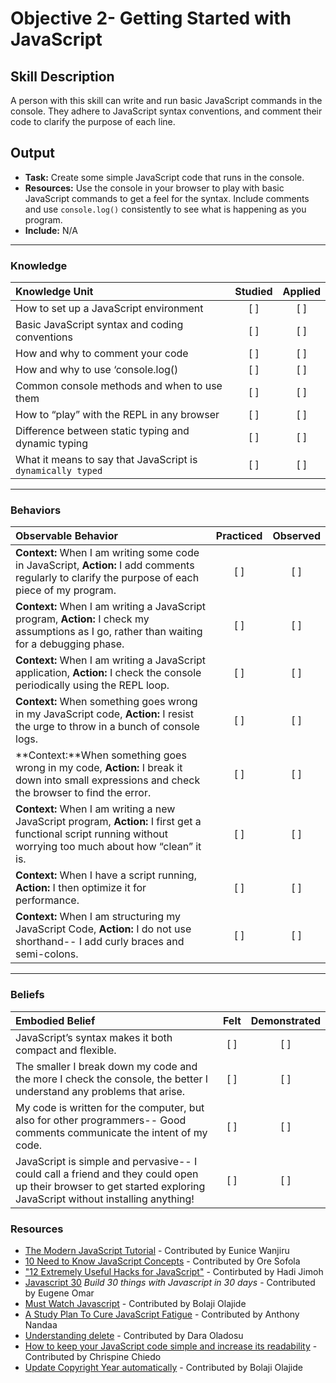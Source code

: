 # Objective 2- Getting Started with JavaScript

## Skill Description
A person with this skill can write and run basic JavaScript commands in the console.  They adhere to JavaScript syntax conventions, and comment their code to clarify the purpose of each line. 

## Output
- **Task:** Create some simple JavaScript code that runs in the console. 
- **Resources:** Use the console in your browser to play with basic JavaScript commands to get a feel for the syntax. Include comments and use `console.log()` consistently to see what is happening as you program. 
- **Include:** N/A

-------

### Knowledge

| Knowledge Unit   |      Studied      | Applied |
|:-------------|:------------------:|:--------:|
| How to set up a JavaScript environment  | [ ] | [ ] |
| Basic JavaScript syntax and coding conventions | [ ] | [ ] |
| How and why to comment your code | [ ] | [ ] | 
| How and why to use ‘console.log() | [ ] | [ ] |  
| Common console methods and when to use them | [ ] | [ ] | 
| How to “play” with the REPL in any browser | [ ] | [ ] |
| Difference between static typing and dynamic typing  | [ ] | [ ] |  
| What it means to say that JavaScript is `dynamically typed` | [ ] | [ ] | 

-------

### Behaviors

| Observable Behavior   |      Practiced      | Observed |
|:-------------|:------------------:|:--------:|
| **Context:** When I am writing some code in JavaScript, **Action:** I add comments regularly to clarify the purpose of each piece of my program.  |   [ ]   |   [ ] |
| **Context:** When I am writing a JavaScript program, **Action:** I check my assumptions as I go, rather than waiting for a debugging phase. |   [ ]   |   [ ] |
| **Context:** When I am writing a JavaScript application, **Action:** I check the console periodically using the REPL loop. |   [ ]   |   [ ] |
| **Context:** When something goes wrong in my JavaScript code, **Action:** I resist the urge to throw in a bunch of console logs. |   [ ]   |   [ ] |
| **Context:**When something goes wrong in my code, **Action:** I break it down into small expressions and check the browser to find the error. |   [ ]   |   [ ] |
| **Context:** When I am writing a new JavaScript program, **Action:** I first get a functional script running without worrying too much about how “clean” it is.  |   [ ]   |   [ ] |
| **Context:** When I have a script running, **Action:** I then optimize it for performance. |   [ ]   |   [ ] |
| **Context:** When I am structuring my JavaScript Code, **Action:** I do not use shorthand-- I add curly braces and semi-colons. |   [ ]   |   [ ] |


-------

### Beliefs

| Embodied Belief   |      Felt      | Demonstrated |
|:-------------|:------------------:|:--------:|
| JavaScript’s syntax makes it both compact and flexible. |   [ ]   |   [ ] |
| The smaller I break down my code and the more I check the console, the better I understand any problems that arise. |   [ ]   |   [ ] |
| My code is written for the computer, but also for other programmers-- Good comments communicate the intent of my code.  |   [ ]   |   [ ] |
| JavaScript is simple and pervasive-- I could call a friend and they could open up their browser to get started exploring JavaScript without installing anything!  |   [ ]   |   [ ] |

### Resources

- [The Modern JavaScript Tutorial](https://javascript.info/) - Contributed by Eunice Wanjiru
- [10 Need to Know JavaScript Concepts](https://scotch.io/courses/10-need-to-know-javascript-concepts) - Contributed by Ore Sofola
- ["12 Extremely Useful Hacks for JavaScript"](https://hashnode.com/post/12-extremely-useful-hacks-for-javascript-cj99gwkjv01k64rwtb4dbwigd) - Contirbuted by Hadi Jimoh
- [Javascript 30](https://javascript30.com/) _Build 30 things with Javascript in 30 days_ - Contributed by Eugene Omar
- [Must Watch Javascript](https://github.com/AllThingsSmitty/must-watch-javascript/blob/master/README.md) - Contributed by Bolaji Olajide
- [A Study Plan To Cure JavaScript Fatigue](https://goo.gl/M8njiD) - Contributed by Anthony Nandaa
- [Understanding delete](http://perfectionkills.com/understanding-delete/) - Contributed by Dara Oladosu
- [How to keep your JavaScript code simple and increase its readability](https://goo.gl/SZy6b5) - Contributed by Chrispine Chiedo																					
- [Update Copyright Year automatically](https://medium.com/@ade_adebimpe/update-copyright-year-automatically-fcd6a137aead) - Contributed by Bolaji Olajide																					
